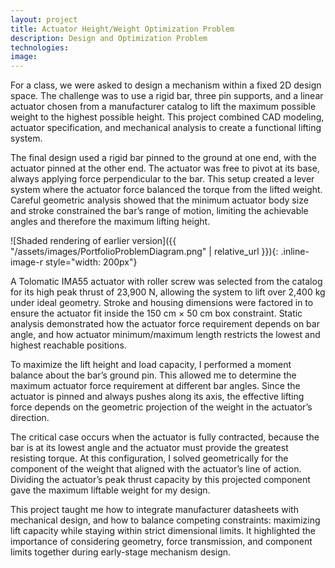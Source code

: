 ```yaml
---
layout: project
title: Actuator Height/Weight Optimization Problem
description: Design and Optimization Problem
technologies: 
image: 
---
```


For a class, we were asked to design a mechanism within a fixed 2D design space. The challenge was to use a rigid bar, three pin supports, and a linear actuator chosen from a manufacturer catalog to lift the maximum possible weight to the highest possible height. This project combined CAD modeling, actuator specification, and mechanical analysis to create a functional lifting system.

The final design used a rigid bar pinned to the ground at one end, with the actuator pinned at the other end. The actuator was free to pivot at its base, always applying force perpendicular to the bar. This setup created a lever system where the actuator force balanced the torque from the lifted weight. Careful geometric analysis showed that the minimum actuator body size and stroke constrained the bar’s range of motion, limiting the achievable angles and therefore the maximum lifting height.

![Shaded rendering of earlier version]({{ "/assets/images/PortfolioProblemDiagram.png" | relative_url }}){: .inline-image-r style="width: 200px"}

A Tolomatic IMA55 actuator with roller screw was selected from the catalog for its high peak thrust of 23,900 N, allowing the system to lift over 2,400 kg under ideal geometry. Stroke and housing dimensions were factored in to ensure the actuator fit inside the 150 cm × 50 cm box constraint. Static analysis demonstrated how the actuator force requirement depends on bar angle, and how actuator minimum/maximum length restricts the lowest and highest reachable positions.

To maximize the lift height and load capacity, I performed a moment balance about the bar’s ground pin. This allowed me to determine the maximum actuator force requirement at different bar angles. Since the actuator is pinned and always pushes along its axis, the effective lifting force depends on the geometric projection of the weight in the actuator’s direction.

The critical case occurs when the actuator is fully contracted, because the bar is at its lowest angle and the actuator must provide the greatest resisting torque. At this configuration, I solved geometrically for the component of the weight that aligned with the actuator’s line of action. Dividing the actuator’s peak thrust capacity by this projected component gave the maximum liftable weight for my design.

This project taught me how to integrate manufacturer datasheets with mechanical design, and how to balance competing constraints: maximizing lift capacity while staying within strict dimensional limits. It highlighted the importance of considering geometry, force transmission, and component limits together during early-stage mechanism design.

